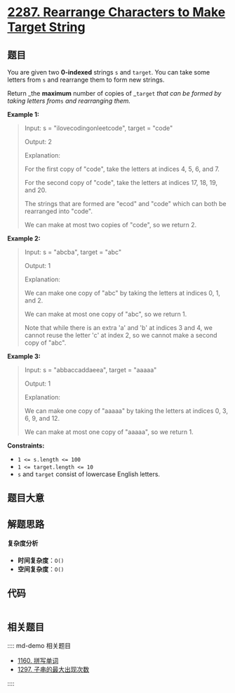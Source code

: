 # [2287. Rearrange Characters to Make Target String](https://leetcode.com/problems/rearrange-characters-to-make-target-string/)

## 题目

You are given two **0-indexed** strings `s` and `target`. You can take some
letters from `s` and rearrange them to form new strings.

Return _the **maximum** number of copies of _`target` _that can be formed by
taking letters from_`s` _and rearranging them._

**Example 1:**

> Input: s = "ilovecodingonleetcode", target = "code"
>
> Output: 2
>
> Explanation:
>
> For the first copy of "code", take the letters at indices 4, 5, 6, and 7.
>
> For the second copy of "code", take the letters at indices 17, 18, 19, and 20.
>
> The strings that are formed are "ecod" and "code" which can both be rearranged into "code".
>
> We can make at most two copies of "code", so we return 2.

**Example 2:**

> Input: s = "abcba", target = "abc"
>
> Output: 1
>
> Explanation:
>
> We can make one copy of "abc" by taking the letters at indices 0, 1, and 2.
>
> We can make at most one copy of "abc", so we return 1.
>
> Note that while there is an extra 'a' and 'b' at indices 3 and 4, we cannot reuse the letter 'c' at index 2, so we cannot make a second copy of "abc".

**Example 3:**

> Input: s = "abbaccaddaeea", target = "aaaaa"
>
> Output: 1
>
> Explanation:
>
> We can make one copy of "aaaaa" by taking the letters at indices 0, 3, 6, 9, and 12.
>
> We can make at most one copy of "aaaaa", so we return 1.

**Constraints:**

- `1 <= s.length <= 100`
- `1 <= target.length <= 10`
- `s` and `target` consist of lowercase English letters.

## 题目大意

## 解题思路

#### 复杂度分析

- **时间复杂度**：`O()`
- **空间复杂度**：`O()`

## 代码

```javascript

```

## 相关题目

:::: md-demo 相关题目

- [1160. 拼写单词](https://leetcode.com/problems/find-words-that-can-be-formed-by-characters)
- [1297. 子串的最大出现次数](https://leetcode.com/problems/maximum-number-of-occurrences-of-a-substring)

::::
